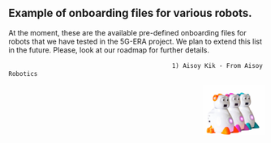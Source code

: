 ## Example of onboarding files for various robots.

At the moment, these are the available pre-defined onboarding files for robots that we have tested in the 5G-ERA project. We plan to extend this list in the future. Please, look at our roadmap for further details.

                                                 1) Aisoy Kik - From Aisoy Robotics 
<p align="left">
  <img src="img/Aisoy.png" height="100rm" align="right" alt="Middleware architecture"/>
</p>

